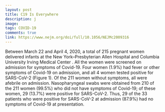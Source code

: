 ```yaml
---
layout: post
title: C19 Is Everywhere
description: j
image: 
tags: COVID-19
comments: true
link: https://www.nejm.org/doi/full/10.1056/NEJMc2009316
---
```

Between March 22 and April 4, 2020, a total of 215 pregnant women
delivered infants at the New York–Presbyterian Allen Hospital and
Columbia University Irving Medical Center . All the women were screened
on admission for symptoms of Covid-19. Four women (1.9%) had fever or
other symptoms of Covid-19 on admission, and all 4 women tested positive
for SARS-CoV-2 (Figure 1). Of the 211 women without symptoms, all were
afebrile on admission. Nasopharyngeal swabs were obtained from 210 of
the 211 women (99.5%) who did not have symptoms of Covid-19; of these
women, 29 (13.7%) were positive for SARS-CoV-2. Thus, 29 of the 33
patients who were positive for SARS-CoV-2 at admission (87.9%) had no
symptoms of Covid-19 at presentation.

